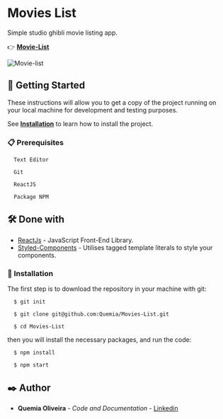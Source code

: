 # Movies List

Simple studio ghibli movie listing app.

  <!-- :point_right: -->
 :point_right: **[Movie-List](https://movie-ghibli-list-xi.vercel.app/)**
 

  ![Movie-list](https://github.com/Quemia/Movies-List/assets/55935949/821d931f-0eb5-4ead-9e46-653ea3854311.gif) 


## 🚀 Getting Started

These instructions will allow you to get a copy of the project running on your local machine for development and testing purposes.

See **[Installation](#🔧-installation)** to learn how to install the project.

### 📋 Prerequisites

```
  Text Editor

  Git

  ReactJS

  Package NPM
```

## 🛠️ Done with

- [ReactJs](https://react.dev/) - JavaScript Front-End Library.
- [Styled-Components](https://styled-components.com/) - Utilises tagged template literals to style your components.

### 🔧 Installation

The first step is to download the repository in your machine with git:

```
  $ git init

  $ git clone git@github.com:Quemia/Movies-List.git

  $ cd Movies-List
```

then you will install the necessary packages, and run the code:

```
  $ npm install

  $ npm start
```

## ✒️ Author

- **Quemia Oliveira** - _Code and Documentation_ - [Linkedin](https://www.linkedin.com/in/quemia-caroline-alves-de-oliveira-635042209/)
